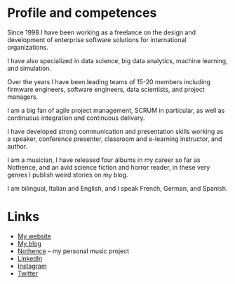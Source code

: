 # Profile and competences

Since 1998 I have been working as a freelance on the design and development of enterprise software solutions for international organizations.

I have also specialized in data science, big data analytics, machine learning, and simulation.

Over the years I have been leading teams of 15-20 members including firmware engineers, software engineers, data scientists, and project managers.

I am a big fan of agile project management, SCRUM in particular, as well as continuous integration and continuous delivery.

I have developed strong communication and presentation skills working as a speaker, conference presenter, classroom and e-learning instructor, and author.

I am a musician, I have released four albums in my career so far as Nothence, and an avid science fiction and horror reader, in these very genres I publish weird stories on my blog.

I am bilingual, Italian and English, and I speak French, German, and Spanish.

# Links

* [My website](https://fabioscagliola.com)
* [My blog](https://blog.fabioscagliola.com)
* [Nothence](https://nothence.com) – my personal music project
* [LinkedIn](https://linkedin.com/in/fabioscagliola)
* [Instagram](https://instagram.com/fabioscagliola)
* [Twitter](https://twitter.com/fabioscagliola)

